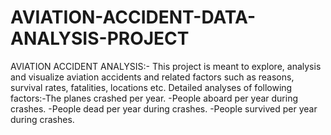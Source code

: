 # AVIATION-ACCIDENT-DATA-ANALYSIS-PROJECT
AVIATION ACCIDENT ANALYSIS:- This project is meant to explore, analysis and visualize aviation accidents and related factors such as reasons, survival rates, fatalities, locations etc. Detailed analyses of following factors:-The planes crashed per year. -People aboard per year during crashes.  -People dead per year during crashes. -People survived per year during crashes.
